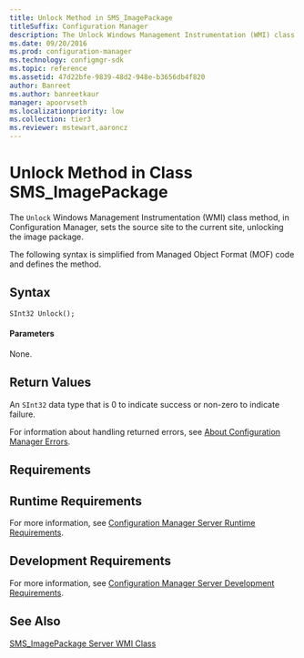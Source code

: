 ```yaml
---
title: Unlock Method in SMS_ImagePackage
titleSuffix: Configuration Manager
description: The Unlock Windows Management Instrumentation (WMI) class method, in Configuration Manager, sets the source site to the current site, unlocking the image package.
ms.date: 09/20/2016
ms.prod: configuration-manager
ms.technology: configmgr-sdk
ms.topic: reference
ms.assetid: 47d22bfe-9839-48d2-948e-b3656db4f820
author: Banreet
ms.author: banreetkaur
manager: apoorvseth
ms.localizationpriority: low
ms.collection: tier3
ms.reviewer: mstewart,aaroncz 
---
```

# Unlock Method in Class SMS_ImagePackage
The `Unlock` Windows Management Instrumentation (WMI) class method, in Configuration Manager, sets the source site to the current site, unlocking the image package.  

 The following syntax is simplified from Managed Object Format (MOF) code and defines the method.  

## Syntax  

```  
SInt32 Unlock();  
```  

#### Parameters  
 None.  

## Return Values  
 An `SInt32` data type that is 0 to indicate success or non-zero to indicate failure.  

 For information about handling returned errors, see [About Configuration Manager Errors](../../../develop/core/understand/about-configuration-manager-errors.md).  

## Requirements  

## Runtime Requirements  
 For more information, see [Configuration Manager Server Runtime Requirements](../../../develop/core/reqs/server-runtime-requirements.md).  

## Development Requirements  
 For more information, see [Configuration Manager Server Development Requirements](../../../develop/core/reqs/server-development-requirements.md).  

## See Also  
 [SMS_ImagePackage Server WMI Class](../../../develop/reference/osd/sms_imagepackage-server-wmi-class.md)
